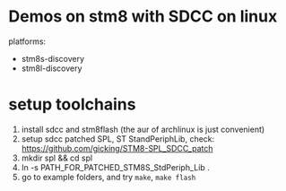 Demos on stm8 with SDCC on linux
===

platforms:

* stm8s-discovery
* stm8l-discovery

setup toolchains
===

1. install sdcc and stm8flash (the aur of archlinux is just convenient)
2. setup sdcc patched SPL, ST StandPeriphLib, check: https://github.com/gicking/STM8-SPL_SDCC_patch
3. mkdir spl && cd spl
4. ln -s PATH_FOR_PATCHED_STM8S_StdPeriph_Lib .
5. go to example folders, and try `make`, `make flash`
